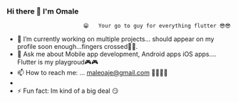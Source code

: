 ### Hi there 👋 I'm Omale 
							😁	Your go to guy for everything flutter 😎😎
- 🔭 I’m currently working on multiple projects... should appear on my profile soon enough...fingers crossed🤞🏿.
- 💬 Ask me about Mobile app development, Android apps iOS apps.... Flutter is my playgroud🎮🎮
- 📫 How to reach me: ... maleoaje@gmail.com 📧📧📧📧
- 
- ⚡ Fun fact: Im kind of a big deal 😏
